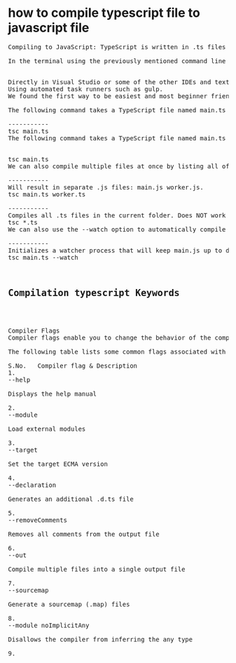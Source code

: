 
<h1>how to compile typescript file to javascript file</h1>

 <pre>
Compiling to JavaScript: TypeScript is written in .ts files (or .tsx for JSX), which can't be used directly in the browser and need to be translated to vanilla .js first. This compilation process can be done in a number of different ways:

In the terminal using the previously mentioned command line tool tsc.


Directly in Visual Studio or some of the other IDEs and text editors.
Using automated task runners such as gulp.
We found the first way to be easiest and most beginner friendly, so that's what we're going to use in our lesson.

The following command takes a TypeScript file named main.ts and translates it into its JavaScript version main.js. If main.js already exists it will be overwritten.

-----------
tsc main.ts
The following command takes a TypeScript file named main.ts and translates it into its JavaScript version main.js. If main.js already exists it will be overwritten.
 

tsc main.ts
We can also compile multiple files at once by listing all of them or by applying wildcards:

-----------
Will result in separate .js files: main.js worker.js.
tsc main.ts worker.ts    

-----------
Compiles all .ts files in the current folder. Does NOT work recursively.
tsc *.ts
We can also use the --watch option to automatically compile a TypeScript file when changes are made:

-----------
Initializes a watcher process that will keep main.js up to date.
tsc main.ts --watch


<h2>Compilation typescript Keywords</h2>


Compiler Flags
Compiler flags enable you to change the behavior of the compiler during compilation. Each compiler flag exposes a setting that allows you to change how the compiler behaves.

The following table lists some common flags associated with the TSC compiler. A typical command-line usage uses some or all switches.

S.No.	Compiler flag & Description
1.	
--help

Displays the help manual

2.	
--module

Load external modules

3.	
--target

Set the target ECMA version

4.	
--declaration

Generates an additional .d.ts file

5.	
--removeComments

Removes all comments from the output file

6.	
--out

Compile multiple files into a single output file

7.	
--sourcemap

Generate a sourcemap (.map) files

8.	
--module noImplicitAny

Disallows the compiler from inferring the any type

9.
 </pre>
